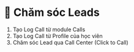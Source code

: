 # 🌼 Chăm sóc Leads

1. Tạo Log Call từ module Calls
2. Tạo Log Call từ Profile của học viên
3. Chăm sóc Lead qua Call Center (Click to Call)
